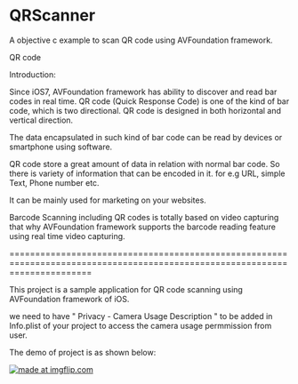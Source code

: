 # QRScanner
A objective c example to scan QR code using AVFoundation framework.

QR code 

Introduction: 

Since iOS7, AVFoundation framework has ability to discover and read bar codes in real time. QR code (Quick Response Code) is one of the kind of bar code, which is two directional. QR code is designed in both horizontal and vertical direction.

The data encapsulated in such kind of bar code can be read by devices or smartphone using software. 

QR code store a great amount of data in relation with normal bar code. So there is variety of information that can be encoded in it. 
for e.g URL, simple Text, Phone number etc.

It can be mainly used for marketing on your websites.

Barcode Scanning including QR codes is totally based on video capturing that why AVFoundation framework supports the barcode reading feature using real time video capturing.

============================================================================================================================

This project is a sample application for QR code scanning using AVFoundation framework of iOS. 

we need to have " Privacy - Camera Usage Description " to be added in Info.plist of your project to access the camera usage permmission from user. 

The demo of project is as shown below:

<a href="https://imgflip.com/gif/2jcn4i"><img src="https://i.imgflip.com/2jcn4i.gif" title="made at imgflip.com"/></a>
